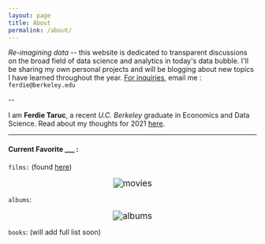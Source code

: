 ```yaml
---
layout: page
title: About
permalink: /about/
---
```


*Re-imagining data* -- this website is dedicated to transparent discussions on the broad field of data science and analytics in today's data bubble. I'll be sharing my own personal projects and will be blogging about new topics I have learned throughout the year.  <u>For inquiries</u>, email me : `ferdie@berkeley.edu`

--

I am **Ferdie Taruc**, a recent *U.C. Berkeley* graduate in Economics and Data Science. Read about my thoughts for 2021 [here](https://ferdie.org/2021/01/09/thoughts-into-new-year/).

----

#### **Current Favorite ___ :**

`films:` (found [here](https://letterboxd.com/ferdie/))

<center><img src="https://ferdie.org/images/movies.png" alt="movies" style="zoom: 125%;" /></center>

`albums`: 

<center><img src="https://ferdie.org/images/albums_final.png" alt="albums" style="zoom: 125%;" /></center>

`books`: (will add full list soon)